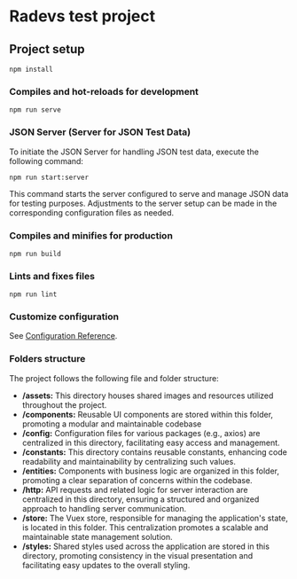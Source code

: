 # Radevs test project 

## Project setup
```
npm install
```

### Compiles and hot-reloads for development
```
npm run serve
```
### JSON Server (Server for JSON Test Data)
To initiate the JSON Server for handling JSON test data, execute the following command:
```
npm run start:server
```
This command starts the server configured to serve and manage JSON data for testing purposes. Adjustments to the server setup can be made in the corresponding configuration files as needed.


### Compiles and minifies for production
```
npm run build
```

### Lints and fixes files
```
npm run lint
```

### Customize configuration
See [Configuration Reference](https://cli.vuejs.org/config/).

### Folders structure
The project follows the following file and folder structure:
* **/assets:** This directory houses shared images and resources utilized throughout the project.
* **/components:** Reusable UI components are stored within this folder, promoting a modular and maintainable codebase
* **/config:** Configuration files for various packages (e.g., axios) are centralized in this directory, facilitating easy access and management.
* **/constants:** This directory contains reusable constants, enhancing code readability and maintainability by centralizing such values.
* **/entities:** Components with business logic are organized in this folder, promoting a clear separation of concerns within the codebase.
* **/http:** API requests and related logic for server interaction are centralized in this directory, ensuring a structured and organized approach to handling server communication.
* **/store:** The Vuex store, responsible for managing the application's state, is located in this folder. This centralization promotes a scalable and maintainable state management solution.
* **/styles:** Shared styles used across the application are stored in this directory, promoting consistency in the visual presentation and facilitating easy updates to the overall styling.

